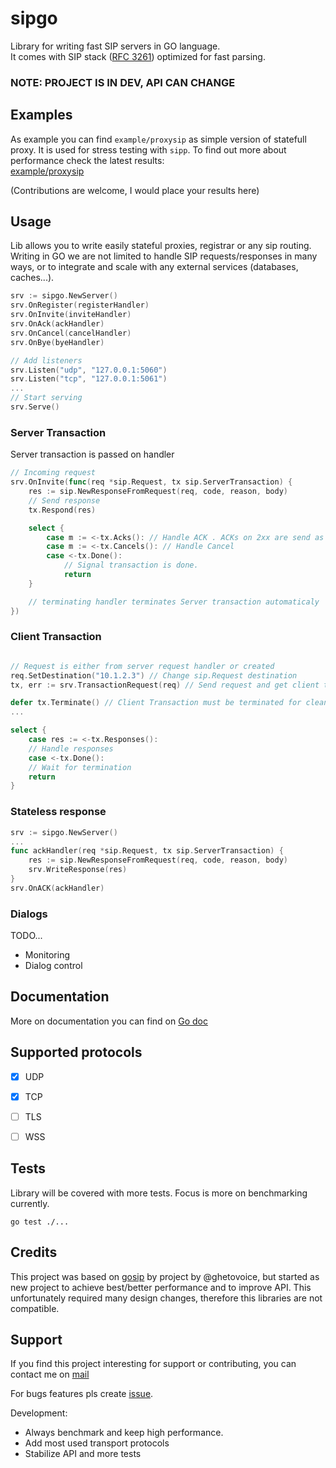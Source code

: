 # sipgo

Library for writing fast SIP servers in GO language.  
It comes with SIP stack ([RFC 3261](https://datatracker.ietf.org/doc/html/rfc3261)) optimized for fast parsing.

### NOTE: PROJECT IS IN DEV, API CAN CHANGE
## Examples

As example you can find `example/proxysip` as simple version of statefull proxy. It is used for stress testing with `sipp`. 
To find out more about performance check the latest results:  
[example/proxysip](example/proxysip) 

(Contributions are welcome, I would place your results here)
## Usage

Lib allows you to write easily stateful proxies, registrar or any sip routing.
Writing in GO we are not limited to handle SIP requests/responses in many ways, or to integrate and scale with any external services (databases, caches...).

```go
srv := sipgo.NewServer()
srv.OnRegister(registerHandler)
srv.OnInvite(inviteHandler)
srv.OnAck(ackHandler)
srv.OnCancel(cancelHandler)
srv.OnBye(byeHandler)

// Add listeners
srv.Listen("udp", "127.0.0.1:5060")
srv.Listen("tcp", "127.0.0.1:5061")
...
// Start serving
srv.Serve()
```

### Server Transaction

Server transaction is passed on handler

```go
// Incoming request
srv.OnInvite(func(req *sip.Request, tx sip.ServerTransaction) {
    res := sip.NewResponseFromRequest(req, code, reason, body)
    // Send response
    tx.Respond(res)

    select {
        case m := <-tx.Acks(): // Handle ACK . ACKs on 2xx are send as different request
        case m := <-tx.Cancels(): // Handle Cancel 
        case <-tx.Done():
            // Signal transaction is done. 
            return
    }

    // terminating handler terminates Server transaction automaticaly
})

```

### Client Transaction

```go

// Request is either from server request handler or created
req.SetDestination("10.1.2.3") // Change sip.Request destination
tx, err := srv.TransactionRequest(req) // Send request and get client transaction handle

defer tx.Terminate() // Client Transaction must be terminated for cleanup
...

select {
    case res := <-tx.Responses():
    // Handle responses
    case <-tx.Done():
    // Wait for termination
    return
}

```

### Stateless response

```go
srv := sipgo.NewServer()
...
func ackHandler(req *sip.Request, tx sip.ServerTransaction) {
    res := sip.NewResponseFromRequest(req, code, reason, body)
    srv.WriteResponse(res)
}
srv.OnACK(ackHandler)
```

### Dialogs

TODO...
- Monitoring
- Dialog control


## Documentation
More on documentation you can find on [Go doc](https://pkg.go.dev/github.com/emiraganov/sipgo)


## Supported protocols

- [x] UDP
- [x] TCP
- [ ] TLS
- [ ] WSS


## Tests

Library will be covered with more tests. Focus is more on benchmarking currently.
```
go test ./...  
```

## Credits

This project was based on [gosip](https://github.com/ghettovoice/gosip) by project by @ghetovoice, but started as new project to achieve best/better performance and to improve API.
This unfortunately required many design changes, therefore this libraries are not compatible.

## Support

If you find this project interesting for support or contributing, you can contact me on
[mail](emirfreelance91@gmail.com) 

For bugs features pls create [issue](https://github.com/emiraganov/sipgo/issues).

Development:
- Always benchmark and keep high performance. 
- Add most used transport protocols
- Stabilize API and more tests

